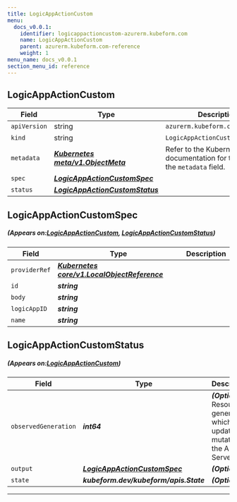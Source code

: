 ```yaml
---
title: LogicAppActionCustom
menu:
  docs_v0.0.1:
    identifier: logicappactioncustom-azurerm.kubeform.com
    name: LogicAppActionCustom
    parent: azurerm.kubeform.com-reference
    weight: 1
menu_name: docs_v0.0.1
section_menu_id: reference
---
```


## LogicAppActionCustom
| Field | Type | Description |
| ------ | ----- | ----------- |
| `apiVersion` | string | `azurerm.kubeform.com/v1alpha1` |
|    `kind` | string | `LogicAppActionCustom` |
| `metadata` | ***[Kubernetes meta/v1.ObjectMeta](https://kubernetes.io/docs/reference/generated/kubernetes-api/v1.13/#objectmeta-v1-meta)***|Refer to the Kubernetes API documentation for the fields of the `metadata` field.|
| `spec` | ***[LogicAppActionCustomSpec](#LogicAppActionCustomSpec)***||
| `status` | ***[LogicAppActionCustomStatus](#LogicAppActionCustomStatus)***||
## LogicAppActionCustomSpec
##### (Appears on:[LogicAppActionCustom](#LogicAppActionCustom), [LogicAppActionCustomStatus](#LogicAppActionCustomStatus))
| Field | Type | Description |
| ------ | ----- | ----------- |
| `providerRef` | ***[Kubernetes core/v1.LocalObjectReference](https://kubernetes.io/docs/reference/generated/kubernetes-api/v1.13/#localobjectreference-v1-core)***||
| `id` | ***string***||
| `body` | ***string***||
| `logicAppID` | ***string***||
| `name` | ***string***||
## LogicAppActionCustomStatus
##### (Appears on:[LogicAppActionCustom](#LogicAppActionCustom))
| Field | Type | Description |
| ------ | ----- | ----------- |
| `observedGeneration` | ***int64***| ***(Optional)*** Resource generation, which is updated on mutation by the API Server.|
| `output` | ***[LogicAppActionCustomSpec](#LogicAppActionCustomSpec)***| ***(Optional)*** |
| `state` | ***kubeform.dev/kubeform/apis.State***| ***(Optional)*** |
---
